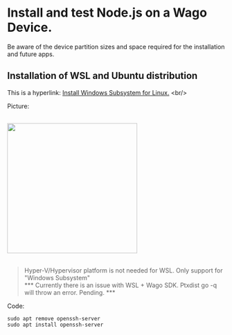 # Install and test Node.js on a Wago Device.
Be aware of the device partition sizes and space required for the installation and future apps.

## Installation of WSL and Ubuntu distribution
This is a hyperlink: [Install Windows Subsystem for Linux.]([https://docs.microsoft.com/en-us/windows/wsl/install-win10](https://nodejs.org/en/download/)) <br/>

Picture:
<div align="left">
 <br>
 <img src="Img\Powershell_wsl2.PNG" width="300" hight="300"> <br><br>
</div>

> Hyper-V/Hypervisor platform is not needed for WSL. Only support for "Windows Subsystem" <br/>
> *** Currently there is an issue with WSL + Wago SDK. Ptxdist go -q will throw an error. Pending. *** <br/>

Code:
```
sudo apt remove openssh-server
sudo apt install openssh-server
```
